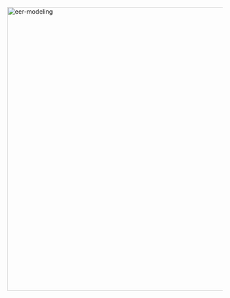 <img width="664" alt="eer-modeling" src="https://github.com/user-attachments/assets/23f10bb0-7e5b-4771-846a-e5ceba100862">
